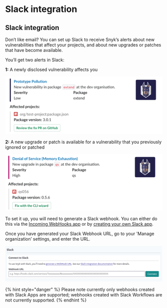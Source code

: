# Slack integration

## Slack integration

Don’t like email? You can set up Slack to receive Snyk’s alerts about new vulnerabilities that affect your projects, and about new upgrades or patches that have become available.

You’ll get two alerts in Slack:

**1:** A newly disclosed vulnerability affects you

![](<../../.gitbook/assets/image (23) (2).png>)

**2:** A new upgrade or patch is available for a vulnerability that you previously ignored or patched

![](<../../.gitbook/assets/image (22) (1) (1).png>)

To set it up, you will need to generate a Slack webhook. You can either do this via the [Incoming WebHooks app](https://slack.com/apps/A0F7XDUAZ-incoming-webhooks) or by [creating your own Slack app](https://api.slack.com/incoming-webhooks).

Once you have generated your Slack Webhook URL, go to your 'Manage organization’ settings, and enter the URL.

![](<../../.gitbook/assets/image (24) (1) (1) (1) (1) (1).png>)

{% hint style="danger" %}
Please note currently only webhooks created with Slack Apps are supported; webhooks created with Slack Workflows are not currently supported.
{% endhint %}

